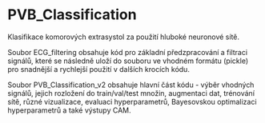 # PVB_Classification

Klasifikace komorových extrasystol za použití hluboké neuronové sítě. 

Soubor ECG_filtering obsahuje kód pro základní předzpracování a filtraci signálů, které se následně uloží do souboru ve vhodném formátu (pickle) pro snadnější a rychlejší použití v dalších krocích kódu. 

Soubor PVB_Classification_v2 obsahuje hlavní část kódu - výběr vhodných signálů, jejich rozložení do train/val/test množin, augmentaci dat, trénování sítě, různé vizualizace, evaluaci hyperparametrů, Bayesovskou optimalizaci hyperparametrů a také výstupy CAM. 

